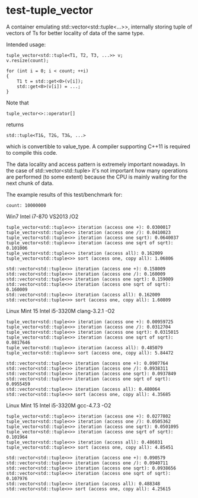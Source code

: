 test-tuple_vector
=================

A container emulating std::vector&lt;std::tuple&lt;...>>, internally storing tuple of vectors of Ts for better locality of data of the same type.

Intended usage:

    tuple_vector<std::tuple<T1, T2, T3, ...>> v;
    v.resize(count);

    for (int i = 0; i < count; ++i)
    {
        T1 t = std::get<0>(v[i]);
        std::get<0>(v[i]) = ...;
    }
    
Note that

    tuple_vector<>::operator[]

returns

    std::tuple<T1&, T2&, T3&, ...>
    
which is convertible to value_type. A compiler supporting C++11 is required to compile this code.

The data locality and access pattern is extremely important nowadays. In the case of std::vector&lt;std::tuple> it's not important how many operations are performed (to some extent) because the CPU is mainly waiting for the next chunk of data.

The example results of this test/benchmark for:

    count: 10000000

Win7 Intel i7-870 VS2013 /O2
    
    tuple_vector<std::tuple<>> iteration (access one +): 0.0300017
    tuple_vector<std::tuple<>> iteration (access one /): 0.0410023
    tuple_vector<std::tuple<>> iteration (access one sqrt): 0.0640037
    tuple_vector<std::tuple<>> iteration (access one sqrt of sqrt): 0.101006
    tuple_vector<std::tuple<>> iteration (access all): 0.162009
    tuple_vector<std::tuple<>> sort (access one, copy all): 1.06806
    
    std::vector<std::tuple<>> iteration (access one +): 0.158009
    std::vector<std::tuple<>> iteration (access one /): 0.160009
    std::vector<std::tuple<>> iteration (access one sqrt): 0.159009
    std::vector<std::tuple<>> iteration (access one sqrt of sqrt): 0.160009
    std::vector<std::tuple<>> iteration (access all): 0.162009
    std::vector<std::tuple<>> sort (access one, copy all): 1.60809
    
Linux Mint 15 Intel i5-3320M clang-3.2.1 -O2

    tuple_vector<std::tuple<>> iteration (access one +): 0.00959725
    tuple_vector<std::tuple<>> iteration (access one /): 0.0312704
    tuple_vector<std::tuple<>> iteration (access one sqrt): 0.0315015
    tuple_vector<std::tuple<>> iteration (access one sqrt of sqrt): 0.0817646
    tuple_vector<std::tuple<>> iteration (access all): 0.485079
    tuple_vector<std::tuple<>> sort (access one, copy all): 5.84472

    std::vector<std::tuple<>> iteration (access one +): 0.0907764
    std::vector<std::tuple<>> iteration (access one /): 0.0938311
    std::vector<std::tuple<>> iteration (access one sqrt): 0.0937849
    std::vector<std::tuple<>> iteration (access one sqrt of sqrt): 0.0955459
    std::vector<std::tuple<>> iteration (access all): 0.480064
    std::vector<std::tuple<>> sort (access one, copy all): 4.35685

Linux Mint 15 Intel i5-3320M gcc-4.7.3 -O2

    tuple_vector<std::tuple<>> iteration (access one +): 0.0277802
    tuple_vector<std::tuple<>> iteration (access one /): 0.0505362
    tuple_vector<std::tuple<>> iteration (access one sqrt): 0.0501095
    tuple_vector<std::tuple<>> iteration (access one sqrt of sqrt): 0.101964
    tuple_vector<std::tuple<>> iteration (access all): 0.486031
    tuple_vector<std::tuple<>> sort (access one, copy all): 4.85451
    
    std::vector<std::tuple<>> iteration (access one +): 0.090579
    std::vector<std::tuple<>> iteration (access one /): 0.0940711
    std::vector<std::tuple<>> iteration (access one sqrt): 0.0938656
    std::vector<std::tuple<>> iteration (access one sqrt of sqrt): 0.107976
    std::vector<std::tuple<>> iteration (access all): 0.488348
    std::vector<std::tuple<>> sort (access one, copy all): 4.25615
